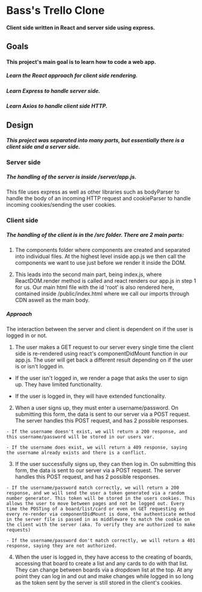 # Bass's Trello Clone 

#### Client side written in React and server side using express.

## Goals

#### This project's main goal is to learn how to code a web app. 

  ##### Learn the React approach for client side rendering.

  ##### Learn Express to handle server side.

  ##### Learn Axios to handle client side HTTP.

## Design

  ##### This project was separated into many parts, but essentially there is a client side and a server side.

### Server side

  ##### The handling of the server is inside /server/app.js. 

  This file uses express as well as other libraries such as bodyParser to handle the body of an incoming HTTP request and cookieParser to handle incoming cookies/sending the user cookies.

### Client side

  ##### The handling of the client is in the /src folder. There are 2 main parts: 
  1. The components folder where components are created and separated into individual files. At the highest level inside app.js we then call the components we want to use just before we render it inside the DOM. 

  2. This leads into the second main part, being index.js, where ReactDOM.render method is called and react renders our app.js in step 1 for us. Our main html file with the id 'root' is also rendered here, contained inside /public/index.html where we call our imports through CDN aswell as the main body.

  ##### Approach

  The interaction between the server and client is dependent on if the user is logged in or not. 

  1. The user makes a GET request to our server every single time the client side is re-rendered using react's componentDidMount function in our app.js. The user will get back a different result depending on if the user is or isn't logged in. 

   - If the user isn't logged in, we render a page that asks the user to sign up. They have limited functionality. 

   - If the user is logged in, they will have extended functionality.

  2. When a user signs up, they must enter a username/password. On submitting this form, the data is sent to our server via a POST request. The server handles this POST request, and has 2 possible responses. 

    - If the username doesn't exist, we will return a 200 response, and this username/password will be stored in our users var.

    - If the username does exist, we will return a 409 response, saying the username already exists and there is a conflict.

  3. If the user successfully signs up, they can then log in. On submitting this form, the data is sent to our server via a POST request.
  The server handles this POST request, and has 2 possible responses.

    - If the username/password match correctly, we will return a 200 response, and we will send the user a token generated via a random number generator. This token will be stored in the users cookies. This allows the user to move between pages and not be logged out. Every time the POSTing of a board/list/card or even on GET requesting on every re-render via componentDidMount is done, the authenticate method in the server file is passed in as middleware to match the cookie on the client with the server (aka. To verify they are authorized to make requests)

    - If the username/password don't match correctly, we will return a 401 response, saying they are not authorized.

  4. When the user is logged in, they have access to the creating of boards, accessing that board to create a list and any cards to do with that list. They can change between boards via a dropdown list at the top. At any point they can log in and out and make changes while logged in so long as the token sent by the server is still stored in the client's cookies.